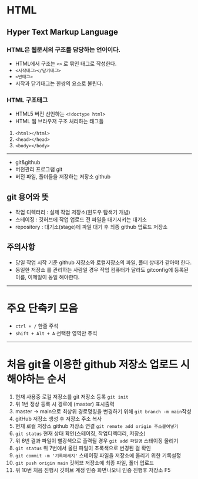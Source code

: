 # HTML
## Hyper Text Markup Language
### HTML은 웹문서의 구조를 담당하는 언어이다.
* HTML에서 구조는 `<>` 로 묶인 태그로 작성한다.
* `<시작태그></닫기태그>`
* `<빈태그>`
* 시작과 닫기태그는 한쌍의 요소로 불린다.
### HTML 구조태그
* HTML5 버전 선언하는 `<!doctype html>`
* HTML 웹 브라우저 구조 처리하는 태그들
1. `<html></html>`
2. `<head></head>`
3. `<body></body>`
----
* git&github
* 버전관리 프로그램 git
* 버전 파일, 폴더들을 저장하는 저장소 github
## git 용어와 뜻
* 작업 디렉터리 : 실제 작업 저장소(윈도우 탐색기 개념)
* 스테이징 : 깃허브에 작업 업로드 전 파일을 대기시키는 대기소
* repository : 대기소(stage)에 파일 대기 후 최종 github 업로드 저장소
## 주의사항
* 당일 작업 시작 기준 github 저장소와 로컬저장소의 파일, 폴더 상태가 같아야 한다.
* 동일한 저장소 를 관리하는 사람일 경우 작업 컴퓨터가 달라도 gitconfig에 등록된 이름, 이메일이 동일 해야한다.
----
# 주요 단축키 모음
* `ctrl + /` 한줄 주석
* `shift + Alt + A` 선택한 영역만 주석
----
# 처음 git을 이용한 github 저장소 업로드 시 해야하는 순서
1. 현재 사용중 로컬 저장소를 git 저장소 등록 `git init`
2. 위 1번 정상 등록 시 경로에 (master) 표시출력
3. master -> main으로 최상위 경로명칭을 변경하기 위해 `git branch -m main`작성 
4. gitHub 저장소 생성 후 저장소 주소 복사
5. 현재 로컬 저장소 github 저장소 연결 `git remote add origin 주소붙여넣기`
6. `git status` 현재 상태 확인(스테이징, 작업디렉터리, 저장소)
7. 위 6번 결과 파일이 빨강색으로 출력될 경우 `git add 파일명` 스테이징 올리기
8. `git status` 위 7번에서 올린 파일이 초록색으로 변경된 걸 확인
9. `git commit -m '기록메세지'` 스테이징 파일을 저장소에 올리기 위한 기록설정
10. `git push origin main` 깃허브 저장소에 최종 파일, 폴더 업로드
11. 위 10번 처음 진행시 깃허브 계정 인증 화면나오니 인증 진행후 저장소 F5